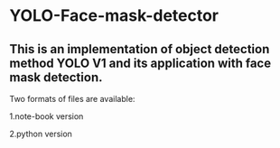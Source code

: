 # YOLO-Face-mask-detector
## This is an implementation of object detection method YOLO V1 and its application with face mask detection.
Two formats of files are available:

1.note-book version

2.python version 
